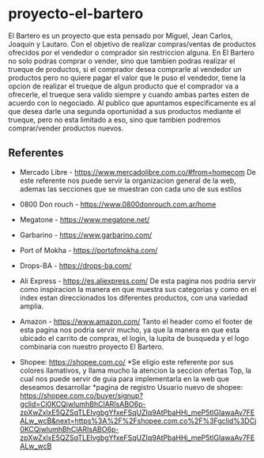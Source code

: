 # proyecto-el-bartero
El Bartero es un proyecto que esta pensado por Miguel, Jean Carlos, Joaquin y Lautaro. Con el objetivo de realizar compras/ventas de productos ofrecidos por el vendedor o comprador sin restriccion alguna. En El Bartero no solo podras comprar o vender, sino que tambien podras realizar el trueque de productos, si el comprador desea comprarle al vendedor un productos pero no quiere pagar el valor que le puso el vendedor, tiene la opcion de realizar el trueque de algun producto que el comprador va a ofrecerle, el trueque sera valido siempre y cuando ambas partes esten de acuerdo con lo negociado.
Al publico que apuntamos especificamente es al que desea darle una segunda oportunidad a sus productos mediante el trueque, pero no esta limitado a eso, sino que tambien podremos comprar/vender productos nuevos.

## Referentes
- Mercado Libre  - https://www.mercadolibre.com.co/#from=homecom
De este referente nos puede servir la organizacion general de la web, ademas las secciones que se muestran con cada uno de sus estilos
- 0800 Don rouch - https://www.0800donrouch.com.ar/home
- Megatone - https://www.megatone.net/
- Garbarino - https://www.garbarino.com/
- Port of Mokha - https://portofmokha.com/
- Drops-BA - https://drops-ba.com/
- Ali Express - https://es.aliexpress.com/ 
    De esta pagina nos podria servir como inspiracion la manera en que muestra sus categorias y como en el index estan direccionados los diferentes productos, con una variedad amplia.
- Amazon - https://www.amazon.com/
    Tanto el header como el footer de esta pagina nos podria servir mucho, ya que la manera en que esta ubicado el carrito de compras, el login, la lupita de busqueda y el logo combinaria con nuestro proyecto El Bartero.

- Shopee: https://shopee.com.co/
 *Se eligio este referente por sus colores llamativos, y llama mucho la atencion la seccion ofertas Top, la cual nos puede servir de guia para implementarla en la web que deseamos desarrollar
*pagina de registro Usuario nuevo de shopee:
https://shopee.com.co/buyer/signup?gclid=Cj0KCQjwlumhBhClARIsABO6p-zpXwZxlxE5QZSqTLEIvgbgYfxeFSqUZIq9AtPbaHHj_meP5tIGIawaAv7FEALw_wcB&next=https%3A%2F%2Fshopee.com.co%2F%3Fgclid%3DCj0KCQjwlumhBhClARIsABO6p-zpXwZxlxE5QZSqTLEIvgbgYfxeFSqUZIq9AtPbaHHj_meP5tIGIawaAv7FEALw_wcB